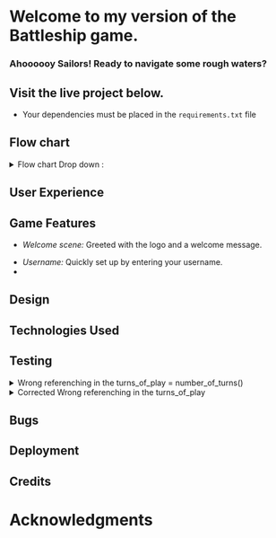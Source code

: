 # Welcome to my version of the Battleship game.

### Ahoooooy Sailors! Ready to navigate some rough waters? 

####

## Visit the live project below.

* Your dependencies must be placed in the `requirements.txt` file


## Flow chart
<details><summary>Flow chart Drop down :</summary>
![This is the flowchart of the game project.](<assets/images/flow_chart_screenshot .png>)

</details>

## User Experience

 
## Game Features

* _Welcome scene:_ Greeted with the logo and a welcome message.
- _Username:_ Quickly set up by entering your username.
-


## Design

## Technologies Used

## Testing

<details><summary>Wrong referenching in the turns_of_play = number_of_turns()</summary>

![Alt text](testing/numbers_of_turns.png)
- Wrong referenching in the turns_of_play = number_of_turns()  
- print(f"number of turns {turns_of_play}")  # wrong referenching <---- turns_of_play! 

</details>

<details><summary>Corrected Wrong referenching in the turns_of_play</summary>

![Alt text](testing/numbers_of_turns.png)
- Wrong referenching in the turns_of_play = number_of_turns()  
- print(f"number of turns {turns_of_play}")  # wrong referenching <---- turns_of_play! 

</details>


## Bugs

## Deployment

## Credits

# Acknowledgments